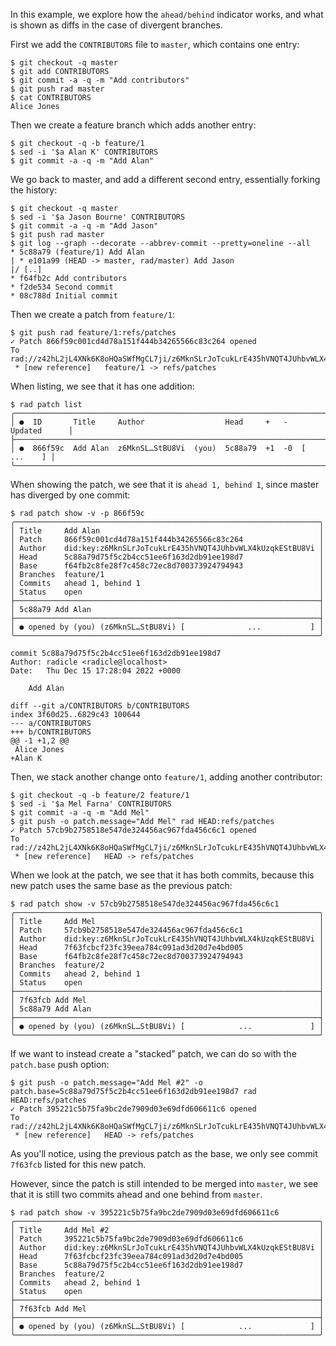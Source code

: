 In this example, we explore how the `ahead/behind` indicator works, and what is
shown as diffs in the case of divergent branches.

First we add the `CONTRIBUTORS` file to `master`, which contains one entry:
```
$ git checkout -q master
$ git add CONTRIBUTORS
$ git commit -a -q -m "Add contributors"
$ git push rad master
$ cat CONTRIBUTORS
Alice Jones
```

Then we create a feature branch which adds another entry:
```
$ git checkout -q -b feature/1
$ sed -i '$a Alan K' CONTRIBUTORS
$ git commit -a -q -m "Add Alan"
```

We go back to master, and add a different second entry, essentially forking
the history:
```
$ git checkout -q master
$ sed -i '$a Jason Bourne' CONTRIBUTORS
$ git commit -a -q -m "Add Jason"
$ git push rad master
$ git log --graph --decorate --abbrev-commit --pretty=oneline --all
* 5c88a79 (feature/1) Add Alan
| * e101a99 (HEAD -> master, rad/master) Add Jason
|/ [..]
* f64fb2c Add contributors
* f2de534 Second commit
* 08c788d Initial commit
```

Then we create a patch from `feature/1`:
``` (stderr)
$ git push rad feature/1:refs/patches
✓ Patch 866f59c001cd4d78a151f444b34265566c83c264 opened
To rad://z42hL2jL4XNk6K8oHQaSWfMgCL7ji/z6MknSLrJoTcukLrE435hVNQT4JUhbvWLX4kUzqkEStBU8Vi
 * [new reference]   feature/1 -> refs/patches
```

When listing, we see that it has one addition:
```
$ rad patch list
╭─────────────────────────────────────────────────────────────────────────────╮
│ ●  ID       Title     Author                  Head     +   -   Updated      │
├─────────────────────────────────────────────────────────────────────────────┤
│ ●  866f59c  Add Alan  z6MknSL…StBU8Vi  (you)  5c88a79  +1  -0  [   ...    ] │
╰─────────────────────────────────────────────────────────────────────────────╯
```

When showing the patch, we see that it is `ahead 1, behind 1`, since master has
diverged by one commit:
```
$ rad patch show -v -p 866f59c
╭────────────────────────────────────────────────────────────────────╮
│ Title     Add Alan                                                 │
│ Patch     866f59c001cd4d78a151f444b34265566c83c264                 │
│ Author    did:key:z6MknSLrJoTcukLrE435hVNQT4JUhbvWLX4kUzqkEStBU8Vi │
│ Head      5c88a79d75f5c2b4cc51ee6f163d2db91ee198d7                 │
│ Base      f64fb2c8fe28f7c458c72ec8d700373924794943                 │
│ Branches  feature/1                                                │
│ Commits   ahead 1, behind 1                                        │
│ Status    open                                                     │
├────────────────────────────────────────────────────────────────────┤
│ 5c88a79 Add Alan                                                   │
├────────────────────────────────────────────────────────────────────┤
│ ● opened by (you) (z6MknSL…StBU8Vi) [              ...           ] │
╰────────────────────────────────────────────────────────────────────╯

commit 5c88a79d75f5c2b4cc51ee6f163d2db91ee198d7
Author: radicle <radicle@localhost>
Date:   Thu Dec 15 17:28:04 2022 +0000

    Add Alan

diff --git a/CONTRIBUTORS b/CONTRIBUTORS
index 3f60d25..6829c43 100644
--- a/CONTRIBUTORS
+++ b/CONTRIBUTORS
@@ -1 +1,2 @@
 Alice Jones
+Alan K

```

Then, we stack another change onto `feature/1`, adding another contributor:
``` (stderr)
$ git checkout -q -b feature/2 feature/1
$ sed -i '$a Mel Farna' CONTRIBUTORS
$ git commit -a -q -m "Add Mel"
$ git push -o patch.message="Add Mel" rad HEAD:refs/patches
✓ Patch 57cb9b2758518e547de324456ac967fda456c6c1 opened
To rad://z42hL2jL4XNk6K8oHQaSWfMgCL7ji/z6MknSLrJoTcukLrE435hVNQT4JUhbvWLX4kUzqkEStBU8Vi
 * [new reference]   HEAD -> refs/patches
```

When we look at the patch, we see that it has both commits, because this new
patch uses the same base as the previous patch:
```
$ rad patch show -v 57cb9b2758518e547de324456ac967fda456c6c1
╭────────────────────────────────────────────────────────────────────╮
│ Title     Add Mel                                                  │
│ Patch     57cb9b2758518e547de324456ac967fda456c6c1                 │
│ Author    did:key:z6MknSLrJoTcukLrE435hVNQT4JUhbvWLX4kUzqkEStBU8Vi │
│ Head      7f63fcbcf23fc39eea784c091ad3d20d7e4bd005                 │
│ Base      f64fb2c8fe28f7c458c72ec8d700373924794943                 │
│ Branches  feature/2                                                │
│ Commits   ahead 2, behind 1                                        │
│ Status    open                                                     │
├────────────────────────────────────────────────────────────────────┤
│ 7f63fcb Add Mel                                                    │
│ 5c88a79 Add Alan                                                   │
├────────────────────────────────────────────────────────────────────┤
│ ● opened by (you) (z6MknSL…StBU8Vi) [            ...             ] │
╰────────────────────────────────────────────────────────────────────╯
```

If we want to instead create a "stacked" patch, we can do so with the
`patch.base` push option:

``` (stderr)
$ git push -o patch.message="Add Mel #2" -o patch.base=5c88a79d75f5c2b4cc51ee6f163d2db91ee198d7 rad HEAD:refs/patches
✓ Patch 395221c5b75fa9bc2de7909d03e69dfd606611c6 opened
To rad://z42hL2jL4XNk6K8oHQaSWfMgCL7ji/z6MknSLrJoTcukLrE435hVNQT4JUhbvWLX4kUzqkEStBU8Vi
 * [new reference]   HEAD -> refs/patches
```

As you'll notice, using the previous patch as the base, we only see commit
`7f63fcb` listed for this new patch.

However, since the patch is still intended to be merged into `master`, we see
that it is still two commits ahead and one behind from `master`.

```
$ rad patch show -v 395221c5b75fa9bc2de7909d03e69dfd606611c6
╭────────────────────────────────────────────────────────────────────╮
│ Title     Add Mel #2                                               │
│ Patch     395221c5b75fa9bc2de7909d03e69dfd606611c6                 │
│ Author    did:key:z6MknSLrJoTcukLrE435hVNQT4JUhbvWLX4kUzqkEStBU8Vi │
│ Head      7f63fcbcf23fc39eea784c091ad3d20d7e4bd005                 │
│ Base      5c88a79d75f5c2b4cc51ee6f163d2db91ee198d7                 │
│ Branches  feature/2                                                │
│ Commits   ahead 2, behind 1                                        │
│ Status    open                                                     │
├────────────────────────────────────────────────────────────────────┤
│ 7f63fcb Add Mel                                                    │
├────────────────────────────────────────────────────────────────────┤
│ ● opened by (you) (z6MknSL…StBU8Vi) [            ...             ] │
╰────────────────────────────────────────────────────────────────────╯
```
